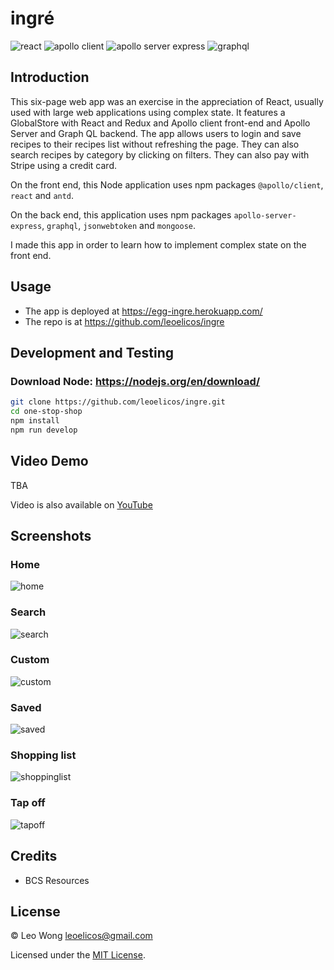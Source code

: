 # ingré

![react](https://img.shields.io/badge/17.0.1-0?label=react.js&style=for-the-badge&labelColor=white&color=black) ![apollo client](https://img.shields.io/badge/3.5.8-0?label=@apollo/client&style=for-the-badge&labelColor=white&color=black) ![apollo server express](https://img.shields.io/badge/3.10.0-0?label=@apollo%20server%20express&style=for-the-badge&labelColor=white&color=black) ![graphql](https://img.shields.io/badge/15.4.0-0?label=graphql&style=for-the-badge&labelColor=white&color=black)

## Introduction

This six-page web app was an exercise in the appreciation of React, usually used with large web applications using complex state. It features a GlobalStore with React and Redux and Apollo client front-end and Apollo Server and Graph QL backend. The app allows users to login and save recipes to their recipes list without refreshing the page. They can also search recipes by category by clicking on filters. They can also pay with Stripe using a credit card.

On the front end, this Node application uses npm packages `@apollo/client`, `react` and `antd`.

On the back end, this application uses npm packages `apollo-server-express`, `graphql`, `jsonwebtoken` and `mongoose`.

I made this app in order to learn how to implement complex state on the front end.

## Usage

- The app is deployed at https://egg-ingre.herokuapp.com/
- The repo is at https://github.com/leoelicos/ingre

## Development and Testing

### Download Node: https://nodejs.org/en/download/

```sh
git clone https://github.com/leoelicos/ingre.git
cd one-stop-shop
npm install
npm run develop
```

## Video Demo

TBA

Video is also available on [YouTube](TBA)

## Screenshots

### Home

![home](TBA)

### Search

![search](TBA)

### Custom

![custom](TBA)

### Saved

![saved](TBA)

### Shopping list

![shoppinglist](TBA)

### Tap off

![tapoff](TBA)

## Credits

- BCS Resources

## License

&copy; Leo Wong <leoelicos@gmail.com>

Licensed under the [MIT License](./LICENSE).
